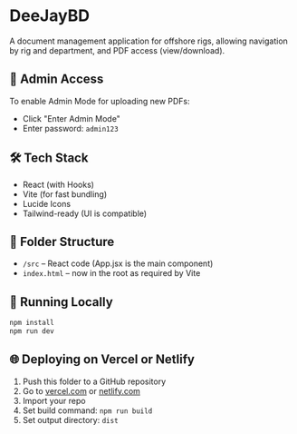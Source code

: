 # DeeJayBD

A document management application for offshore rigs, allowing navigation by rig and department, and PDF access (view/download).

## 🔐 Admin Access

To enable Admin Mode for uploading new PDFs:
- Click "Enter Admin Mode"
- Enter password: `admin123`

## 🛠 Tech Stack

- React (with Hooks)
- Vite (for fast bundling)
- Lucide Icons
- Tailwind-ready (UI is compatible)

## 📁 Folder Structure

- `/src` – React code (App.jsx is the main component)
- `index.html` – now in the root as required by Vite

## 🚀 Running Locally

```bash
npm install
npm run dev
```

## 🌐 Deploying on Vercel or Netlify

1. Push this folder to a GitHub repository
2. Go to [vercel.com](https://vercel.com/) or [netlify.com](https://netlify.com/)
3. Import your repo
4. Set build command: `npm run build`
5. Set output directory: `dist`
